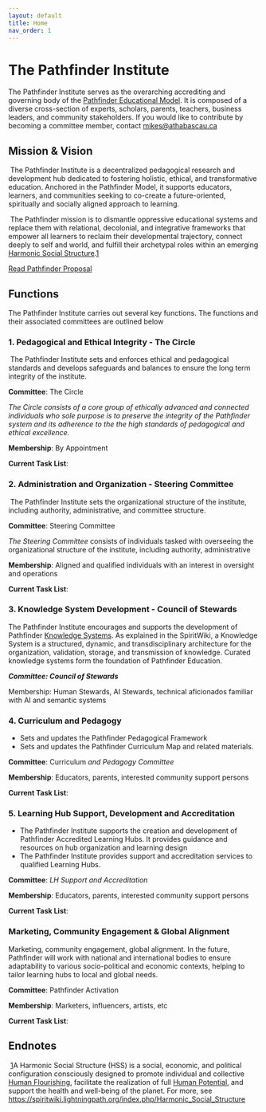 ```yaml
---
layout: default
title: Home
nav_order: 1
---
```

# The Pathfinder Institute

The Pathfinder Institute serves as the overarching accrediting and governing body of the [Pathfinder Educational Model](https://spiritwiki.lightningpath.org/index.php/Pathfinder_Educational_Model). It is composed of a diverse cross-section of experts, scholars, parents, teachers, business leaders, and community stakeholders. If you would like to contribute by becoming a committee member, contact mikes@athabascau.ca

## Mission & Vision

​	The Pathfinder Institute is a decentralized pedagogical research and development hub dedicated to fostering holistic, ethical, and transformative education. Anchored in the Pathfinder Model, it supports educators, learners, and communities seeking to co-create a future-oriented, spiritually and socially aligned approach to learning.

​	The Pathfinder mission is to dismantle oppressive educational systems and replace them with relational, decolonial, and integrative frameworks that empower all learners to reclaim their developmental trajectory, connect deeply to self and world, and fulfill their archetypal roles within an emerging [Harmonic Social Structure](https://spiritwiki.lightningpath.org/index.php/Harmonic_Social_Structure).[1](#sdfootnote1sym)

<a href="/assets/files/pathfinder-educational-model" class="btn btn-primary" role="button">Read Pathfinder Proposal</a>


## Functions

The Pathfinder Institute carries out several key functions. The functions and their associated committees are outlined below

### 1. Pedagogical and Ethical Integrity - The Circle

​	The Pathfinder Institute sets and enforces ethical and pedagogical standards and develops safeguards and balances to ensure the long term integrity of the institute.  

**Committee**: The Circle  

*The Circle consists of a core group of ethically advanced and connected individuals who sole purpose is to preserve the integrity of the Pathfinder system and its adherence to the the high standards of pedagogical and ethical excellence.*

**Membership**: By Appointment

**Current Task List**: 

### 2. Administration and Organization - Steering Committee

​	 The Pathfinder Institute sets the organizational structure of the institute, including authority, administrative, and committee structure. 

**Committee**: Steering Committee

*The Steering Committee* consists of individuals tasked with overseeing the organizational structure of the institute, including authority, administrative  

**Membership**: Aligned and qualified individuals with an interest in oversight and operations 

**Current Task List**: 

### 3. Knowledge System Development - Council of Stewards

The Pathfinder Institute encourages and supports the development of Pathfinder [Knowledge Systems](https://spiritwiki.lightningpath.org/index.php/Knowledge_System). As explained in the SpiritWiki, a Knowledge System is a structured, dynamic, and transdisciplinary architecture for the organization, validation, storage, and transmission of knowledge. Curated knowledge systems form the foundation of Pathfinder Education.

***Committee: Council of Stewards***

Membership: Human Stewards, AI Stewards, technical aficionados familiar with AI and semantic systems 

### 4. Curriculum and Pedagogy 

- Sets and updates the Pathfinder Pedagogical Framework
- Sets and updates the Pathfinder Curriculum Map and related materials.

**Committee**: Curriculum *and Pedagogy Committee*

**Membership**: Educators, parents, interested community support persons

**Current Task List**: 

### 5. Learning Hub Support, Development and Accreditation

- The Pathfinder Institute supports the creation and development of Pathfinder Accredited Learning Hubs. It provides guidance and resources on hub organization and learning design  
- The Pathfinder Institute provides support and accreditation services to qualified Learning Hubs.  

**Committee**: *LH Support and Accreditation*

**Membership**: Educators, parents, interested community support persons

**Current Task List**: 

### Marketing, Community Engagement & Global Alignment

Marketing, community engagement, global alignment. In the future, Pathfinder will work with national and international bodies to ensure adaptability to various socio-political and economic contexts, helping to tailor learning hubs to local and global needs.

**Committee**: Pathfinder Activation

**Membership**: Marketers, influencers, artists, etc

**Current Task List**: 

## Endnotes

​	[1](#sdfootnote1anc)A Harmonic Social Structure (HSS) is a social, economic, and political configuration consciously designed to promote individual and collective [Human 	Flourishing](https://spiritwiki.lightningpath.org/index.php/Human_Flourishing), facilitate the realization of full [Human 	Potential](https://spiritwiki.lightningpath.org/index.php/Human_Potential), and support the health and well-being of the planet. For more, see https://spiritwiki.lightningpath.org/index.php/Harmonic_Social_Structure
